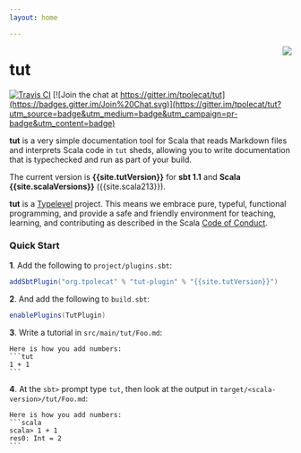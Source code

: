 ```yaml
---
layout: home

---
```

<img style="float: right;" src="img/tut.jpg"/>

# tut

[![Travis CI](https://travis-ci.org/tpolecat/tut.svg?branch=series%2F0.6.x)](https://travis-ci.org/tpolecat/tut)
[![Join the chat at https://gitter.im/tpolecat/tut](https://badges.gitter.im/Join%20Chat.svg)](https://gitter.im/tpolecat/tut?utm_source=badge&utm_medium=badge&utm_campaign=pr-badge&utm_content=badge)

**tut** is a very simple documentation tool for Scala that reads Markdown files and interprets Scala code in `tut` sheds, allowing you to write documentation that is typechecked and run as part of your build.

The current version is **{{site.tutVersion}}** for **sbt 1.1** and **Scala {{site.scalaVersions}}** ({{site.scala213}}).

**tut** is a [Typelevel](http://typelevel.org/) project. This means we embrace pure, typeful, functional programming, and provide a safe and friendly environment for teaching, learning, and contributing as described in the Scala [Code of Conduct](http://scala-lang.org/conduct.html).

### Quick Start

**1**. Add the following to `project/plugins.sbt`:

```scala
addSbtPlugin("org.tpolecat" % "tut-plugin" % "{{site.tutVersion}}")
```

**2**.  And add the following to `build.sbt`:

```scala
enablePlugins(TutPlugin)
```

**3**.  Write a tutorial in `src/main/tut/Foo.md`:

    Here is how you add numbers:
    ```tut
    1 + 1
    ```

**4**.  At the `sbt>` prompt type `tut`, then look at the output in `target/<scala-version>/tut/Foo.md`:

    Here is how you add numbers:
    ```scala
    scala> 1 + 1
    res0: Int = 2
    ```

